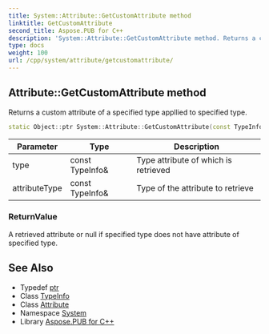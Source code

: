 ```yaml
---
title: System::Attribute::GetCustomAttribute method
linktitle: GetCustomAttribute
second_title: Aspose.PUB for C++
description: 'System::Attribute::GetCustomAttribute method. Returns a custom attribute of a specified type appllied to specified type in C++.'
type: docs
weight: 100
url: /cpp/system/attribute/getcustomattribute/
---
```

## Attribute::GetCustomAttribute method


Returns a custom attribute of a specified type appllied to specified type.

```cpp
static Object::ptr System::Attribute::GetCustomAttribute(const TypeInfo &type, const TypeInfo &attributeType)
```


| Parameter | Type | Description |
| --- | --- | --- |
| type | const TypeInfo\& | Type attribute of which is retrieved |
| attributeType | const TypeInfo\& | Type of the attribute to retrieve |

### ReturnValue

A retrieved attribute or null if specified type does not have attribute of specified type.

## See Also

* Typedef [ptr](../../object/ptr/)
* Class [TypeInfo](../../typeinfo/)
* Class [Attribute](../)
* Namespace [System](../../)
* Library [Aspose.PUB for C++](../../../)
